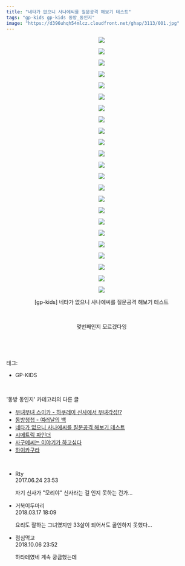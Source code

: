 ```yaml
---
title: "네타가 없으니 사나에씨를 질문공격 해보기 테스트"
tags: "gp-kids gp-kids 동방_동인지"
image: "https://d396uhqh54mlcz.cloudfront.net/ghap/3113/001.jpg"
---
```

<div class="article">
<p style="text-align: center; clear: none; float: none;"><img src="{{ site.imgserver7 }}/ghap/3113/001.jpg"/></p>
<p style="text-align: center; clear: none; float: none;"><img src="{{ site.imgserver7 }}/ghap/3113/002.jpg"/></p>
<p style="text-align: center; clear: none; float: none;"><img src="{{ site.imgserver7 }}/ghap/3113/003.jpg"/></p>
<p style="text-align: center; clear: none; float: none;"><img src="{{ site.imgserver7 }}/ghap/3113/004.jpg"/></p>
<p style="text-align: center; clear: none; float: none;"><img src="{{ site.imgserver7 }}/ghap/3113/005.jpg"/></p>
<p style="text-align: center; clear: none; float: none;"><img src="{{ site.imgserver7 }}/ghap/3113/006.jpg"/></p>
<p style="text-align: center; clear: none; float: none;"><img src="{{ site.imgserver7 }}/ghap/3113/007.jpg"/></p>
<p style="text-align: center; clear: none; float: none;"><img src="{{ site.imgserver7 }}/ghap/3113/008.jpg"/></p>
<p style="text-align: center; clear: none; float: none;"><img src="{{ site.imgserver7 }}/ghap/3113/009.jpg"/></p>
<p style="text-align: center; clear: none; float: none;"><img src="{{ site.imgserver7 }}/ghap/3113/010.jpg"/></p>
<p style="text-align: center; clear: none; float: none;"><img src="{{ site.imgserver7 }}/ghap/3113/011.jpg"/></p>
<p style="text-align: center; clear: none; float: none;"><img src="{{ site.imgserver7 }}/ghap/3113/012.jpg"/></p>
<p style="text-align: center; clear: none; float: none;"><img src="{{ site.imgserver7 }}/ghap/3113/013.jpg"/></p>
<p style="text-align: center; clear: none; float: none;"><img src="{{ site.imgserver7 }}/ghap/3113/014.jpg"/></p>
<p style="text-align: center; clear: none; float: none;"><img src="{{ site.imgserver7 }}/ghap/3113/015.jpg"/></p>
<p style="text-align: center; clear: none; float: none;"><img src="{{ site.imgserver7 }}/ghap/3113/016.jpg"/></p>
<p style="text-align: center; clear: none; float: none;"><img src="{{ site.imgserver7 }}/ghap/3113/017.jpg"/></p>
<p style="text-align: center; clear: none; float: none;"><img src="{{ site.imgserver7 }}/ghap/3113/018.jpg"/></p>
<p style="text-align: center; clear: none; float: none;"><img src="{{ site.imgserver7 }}/ghap/3113/019.jpg"/></p>
<p style="text-align: center; clear: none; float: none;"><img src="{{ site.imgserver7 }}/ghap/3113/020.jpg"/></p>
<p style="text-align: center; clear: none; float: none;"><img src="{{ site.imgserver7 }}/ghap/3113/021.jpg"/></p>
<p style="text-align: center; clear: none; float: none;"><img src="{{ site.imgserver7 }}/ghap/3113/022.jpg"/></p>
<p style="text-align: center; clear: none; float: none;"><img src="{{ site.imgserver7 }}/ghap/3113/023.jpg"/></p>
<p style="text-align: center; clear: none; float: none;">[gp-kids] 네타가 없으니 사나에씨를 질문공격 해보기 테스트</p>
<p style="text-align: center; clear: none; float: none;"><br/></p>
<p style="text-align: center; clear: none; float: none;">몇번째인지 모르겠다잉</p>
<p><br/></p>
</div><br/>
<div class="tagTrail">
<p>태그: </p>
<ul>
<li>GP-KIDS</li>
</ul>
</div><br/>
<div class="another">
<p>'동방 동인지' 카테고리의 다른 글</p>
<ul>
<li><a href="/ghap_3115">무녀무녀 스이카 - 하쿠레이 신사에서 무녀각성!?</a></li>
<li><a href="/ghap_3114">동방청첩 - 여러날의 백</a></li>
<li><a href="/ghap_3113">네타가 없으니 사나에씨를 질문공격 해보기 테스트</a></li>
<li><a href="/ghap_3111">시메트릭 파인더</a></li>
<li><a href="/ghap_3109">사구메씨는 이야기가 하고싶다</a></li>
<li><a href="/ghap_3108">하이카구라</a></li>
</ul>
</div><br/>
<div class="cb_module cb_fluid">
<div class="cb_wrt cb_profile">
<div class="comment">
<ul>
<li class="cb_thumb_off" id="comment15021808">
<div class="cb_comment_area">
<div class="cb_info_area">
<div class="cb_section">
<span class="cb_nick_name">Rty</span>
</div>
<div class="cb_section">
<span class="cb_date">2017.06.24 23:53 </span>
</div>
</div>
<div class="cb_dsc_comment">
<p class="cb_dsc">
											자기 신사가 "모리야" 신사라는 걸 인지 못하는 건가...
										</p>
</div>
</div></li>
<li class="cb_thumb_off" id="comment15220821">
<div class="cb_comment_area">
<div class="cb_info_area">
<div class="cb_section">
<span class="cb_nick_name">거북이두마리</span>
</div>
<div class="cb_section">
<span class="cb_date">2018.03.17 18:09 </span>
</div>
</div>
<div class="cb_dsc_comment">
<p class="cb_dsc">
											요리도 잘하는 그녀였지만 33살이 되어서도 골인하지 못했다...
										</p>
</div>
</div></li>
<li class="cb_thumb_off" id="comment15347023">
<div class="cb_comment_area">
<div class="cb_info_area">
<div class="cb_section">
<span class="cb_nick_name">점심먹고</span>
</div>
<div class="cb_section">
<span class="cb_date">2018.10.06 23:52 </span>
</div>
</div>
<div class="cb_dsc_comment">
<p class="cb_dsc">
											하타테였네 계속 궁금했는데
										</p>
</div>
</div></li>
</ul>
</div>
</div><!-- commentList close -->
</div><br/>

